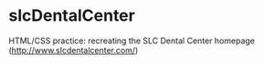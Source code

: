 # slcDentalCenter
HTML/CSS practice: recreating the SLC Dental Center homepage (http://www.slcdentalcenter.com/)
